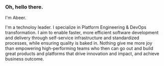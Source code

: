 ### Oh, hello there.
I'm Abeer. 

I'm a technoloy leader. I specialize in Platform Engineering & DevOps transformation. I aim to enable faster, more efficient software development and delivery through self-service infrastructure and standardized processes, while ensuring quality is baked in. Nothing give me more joy than empowering high-performing teams who then can go out and build great products and platforms that drive innovation and impact, and achieve business outcome. 
